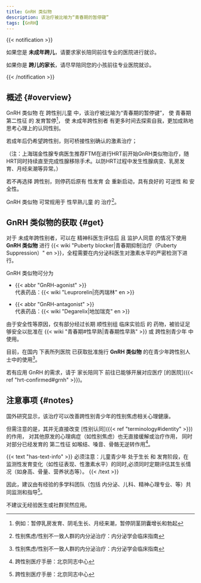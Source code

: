 ```yaml
---
title: GnRH 类似物
description: 该治疗被比喻为“青春期的暂停键”
tags: [GnRH]
---
```


{{< notification >}}

如果您是 **未成年跨儿**，请要求家长陪同前往专业的医院进行就诊。

如果你是 **跨儿的家长**，请尽早陪同您的小孩前往专业医院就诊。

{{< /notification >}}

## 概述 {#overview}

GnRH 类似物 在 跨性别儿童 中，该治疗被比喻为“青春期的暂停键”，
使 青春期第二性征 的 发育暂停[^pause]，
使 未成年跨性别者 有更多时间去探索自我，更加成熟地思考心理上的认同性别。

若成年后仍希望跨性别，则可桥接性别确认的激素治疗；

（注：上海瑞金性腺专病医生推荐FTM在进行HRT前开始GnRH类似物治疗，随HRT同时持续直至完成性腺移除手术。以防HRT过程中发生性腺病变、乳房发育、月经来潮等异常。）

若不再选择 跨性别，则停药后原有 性发育 会 重新启动，具有良好的 可逆性 和 安全性。

[^pause]: 例如：暂停乳房发育、阴毛生长、月经来潮，暂停阴茎阴囊增长和勃起

GnRH 类似物 可常规用于 性早熟儿童 的 治疗[^guide]。

## GnRH 类似物的获取 {#get}

对于 未成年跨性别者，可以在 精神科医生评估后 且 监护人同意 的情况下使用 **GnRH 类似物** 进行 {{< wiki "Puberty blocker|青春期抑制治疗（Puberty Suppression）" en >}}，全程需要在内分泌科医生对激素水平的严密检测下进行。

GnRH 类似物可分为

- {{< abbr "GnRH-agonist" >}}\
  代表药品：{{< wiki "Leuprorelin|亮丙瑞林" en >}}

- {{< abbr "GnRH-antagonist" >}}\
  代表药品：{{< wiki "Degarelix|地加瑞克" en >}}

由于安全性等原因，仅有部分经过长期 顺性别组 临床实验后 的 药物，被验证足够安全以批准在 {{< wiki "青春期#性早熟|青春期性早熟" >}} 或 跨性别青少年 中使用。

目前，在国内 下表所列医院 已获取批准施行 **GnRH 类似物** 的在青少年跨性别人士中的使用[^guide]。

若有应用 GnRH 的需求，请于 家长陪同下 前往已能够开展对应医疗 [的医院]({{< ref "hrt-confirmed#grnh" >}})。

## 注意事项 {#notes}

国外研究显示，该治疗可以改善跨性别青少年的性别焦虑相关心理健康。

但需注意的是，其并无直接改变 [性别认同]({{< ref "terminology#identity" >}}) 的作用，
对其他原发的心理病症（如性别焦虑）也无直接缓解或治疗作用，
同时对部分已经发育的 第二性征 如喉结、嗓音、骨骼无逆转作用[^manual]。

{{< text "has-text-info" >}}
必须注意：儿童青少年 处于生长 和 发育阶段，在 监测性发育变化（如性征表现、性激素水平）的同时,必须同时定期评估其生长情况（如身高、骨量、营养状态等）。
{{< /text >}}

因此，建议由有经验的多学科团队（包括 内分泌、儿科、精神心理专业、等）共同监测和指导[^manual]。

不建议无经验医生或社群贸然应用。

[^guide]: 性别焦虑/性别不一致人群的内分泌治疗：内分泌学会临床指南
[^manual]: 跨性别医疗手册：北京同志中心
